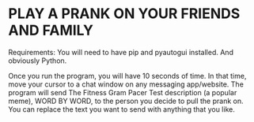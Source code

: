 # PLAY A PRANK ON YOUR FRIENDS AND FAMILY

Requirements:
You will need to have pip and pyautogui installed. And obviously Python.

Once you run the program, you will have 10 seconds of time. In that time,
move your cursor to a chat window on any messaging app/website. The program will
send The Fitness Gram Pacer Test description (a popular meme), WORD BY WORD, to the person you decide
to pull the prank on. You can replace the text you want to send with anything that 
you like.
